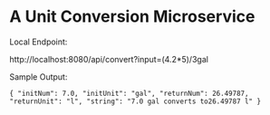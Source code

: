 <h1>A Unit Conversion Microservice</h1>

Local Endpoint:

http://localhost:8080/api/convert?input=(4.2*5)/3gal

Sample Output:

`{
     "initNum": 7.0,
     "initUnit": "gal",
     "returnNum": 26.49787,
     "returnUnit": "l",
     "string": "7.0 gal converts to26.49787 l"
 }`
